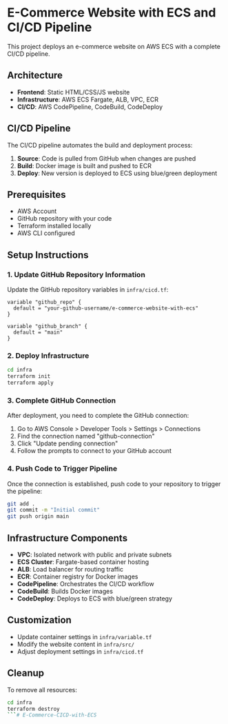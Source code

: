 # E-Commerce Website with ECS and CI/CD Pipeline

This project deploys an e-commerce website on AWS ECS with a complete CI/CD pipeline.

## Architecture

- **Frontend**: Static HTML/CSS/JS website
- **Infrastructure**: AWS ECS Fargate, ALB, VPC, ECR
- **CI/CD**: AWS CodePipeline, CodeBuild, CodeDeploy

## CI/CD Pipeline

The CI/CD pipeline automates the build and deployment process:

1. **Source**: Code is pulled from GitHub when changes are pushed
2. **Build**: Docker image is built and pushed to ECR
3. **Deploy**: New version is deployed to ECS using blue/green deployment

## Prerequisites

- AWS Account
- GitHub repository with your code
- Terraform installed locally
- AWS CLI configured

## Setup Instructions

### 1. Update GitHub Repository Information

Update the GitHub repository variables in `infra/cicd.tf`:

```hcl
variable "github_repo" {
  default = "your-github-username/e-commerce-website-with-ecs"
}

variable "github_branch" {
  default = "main"
}
```

### 2. Deploy Infrastructure

```bash
cd infra
terraform init
terraform apply
```

### 3. Complete GitHub Connection

After deployment, you need to complete the GitHub connection:

1. Go to AWS Console > Developer Tools > Settings > Connections
2. Find the connection named "github-connection"
3. Click "Update pending connection"
4. Follow the prompts to connect to your GitHub account

### 4. Push Code to Trigger Pipeline

Once the connection is established, push code to your repository to trigger the pipeline:

```bash
git add .
git commit -m "Initial commit"
git push origin main
```

## Infrastructure Components

- **VPC**: Isolated network with public and private subnets
- **ECS Cluster**: Fargate-based container hosting
- **ALB**: Load balancer for routing traffic
- **ECR**: Container registry for Docker images
- **CodePipeline**: Orchestrates the CI/CD workflow
- **CodeBuild**: Builds Docker images
- **CodeDeploy**: Deploys to ECS with blue/green strategy

## Customization

- Update container settings in `infra/variable.tf`
- Modify the website content in `infra/src/`
- Adjust deployment settings in `infra/cicd.tf`

## Cleanup

To remove all resources:

```bash
cd infra
terraform destroy
```# E-Commerce-CICD-with-ECS
